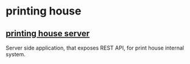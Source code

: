 # printing house

## [printing house server](./printing-house-server/README.md)

Server side application, that exposes REST API, for print house internal system.
